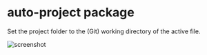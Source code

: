 # auto-project package

Set the project folder to the (Git) working directory of the active file.

![screenshot](https://github.com/rumoto/auto-project/raw/master/screenshot.gif)
